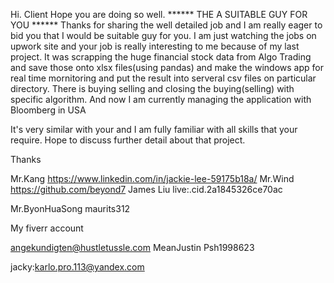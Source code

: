 Hi. Client Hope you are doing so well.
****** THE A SUITABLE GUY FOR YOU ******
Thanks for sharing the well detailed job and I am really eager to bid you that I would be suitable guy for you.
I am just watching the jobs on upwork site and your job is really interesting to me because of my last project. It was scrapping the huge financial stock data from Algo Trading and save those onto xlsx files(using pandas) and make the windows app for real time mornitoring and put the result into serveral csv files on particular directory.
There is buying selling and closing the buying(selling) with specific algorithm.
And now I am currently managing the application with Bloomberg in USA

It's very similar with your and I am fully familiar with all skills that your require.
Hope to discuss further detail about that project.

Thanks


Mr.Kang
https://www.linkedin.com/in/jackie-lee-59175b18a/
Mr.Wind
https://github.com/beyond7
James Liu
live:.cid.2a1845326ce70ac

Mr.ByonHuaSong
maurits312

My fiverr account

angekundigten@hustletussle.com
MeanJustin
Psh1998623


jacky:karlo.pro.113@yandex.com



